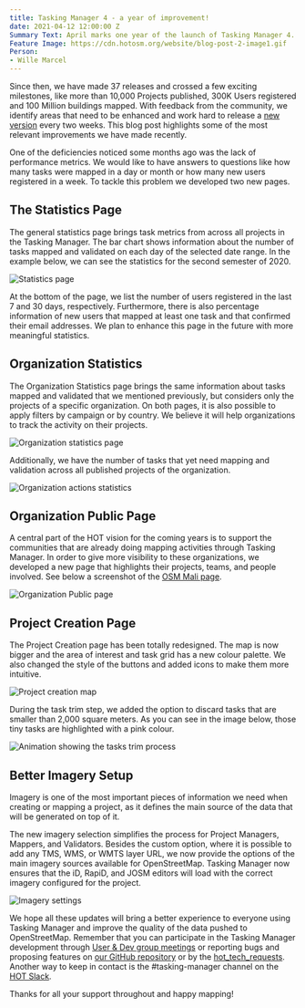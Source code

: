 ```yaml
---
title: Tasking Manager 4 - a year of improvement!
date: 2021-04-12 12:00:00 Z
Summary Text: April marks one year of the launch of Tasking Manager 4.
Feature Image: https://cdn.hotosm.org/website/blog-post-2-image1.gif
Person:
- Wille Marcel
---
```


Since then, we have made 37 releases and crossed a few exciting milestones, like more than 10,000 Projects published, 300K Users registered and 100 Million buildings mapped. With feedback from the community, we identify areas that need to be enhanced and work hard to release a [new version](https://github.com/hotosm/tasking-manager/releases) every two weeks. This blog post highlights some of the most relevant improvements we have made recently.

One of the deficiencies noticed some months ago was the lack of performance metrics. We would like to have answers to questions like how many tasks were mapped in a day or month or how many new users registered in a week. To tackle this problem we developed two new pages.

## The Statistics Page

The general statistics page brings task metrics from across all projects in the Tasking Manager. The bar chart shows information about the number of tasks mapped and validated on each day of the selected date range. In the example below, we can see the statistics for the second semester of 2020.

![Statistics page](https://cdn.hotosm.org/website/tm-stats.png)

At the bottom of the page, we list the number of users registered in the last 7 and 30 days, respectively. Furthermore, there is also percentage information  of new users that mapped at least one task and that confirmed their email addresses. We plan to enhance this page in the future with more meaningful statistics.

## Organization Statistics

The Organization Statistics page brings the same information about tasks mapped and validated that we mentioned previously, but considers only the projects of a specific organization. On both pages, it is also possible to apply filters by campaign or by country. We believe it will help organizations to track the activity on their projects.

![Organization statistics page](https://cdn.hotosm.org/website/tm-org-stats.png)

Additionally, we have the number of tasks that yet need mapping and validation across all published projects of the organization.

![Organization actions statistics](https://cdn.hotosm.org/website/tm-org-actions-stats.png)

## Organization Public Page

A central part of the HOT vision for the coming years is to support the communities that are already doing mapping activities through Tasking Manager. In order to give more visibility to these organizations, we developed a new page that highlights their projects, teams, and people involved. See below a screenshot of the [OSM Mali page](https://tasks.hotosm.org/organisations/osm-mali/).

![Organization Public page](https://cdn.hotosm.org/website/tm-org-page.png)

## Project Creation Page

The Project Creation page has been totally redesigned. The map is now bigger and the area of interest and task grid has a new colour palette. We also changed the style of the buttons and added icons to make them more intuitive.

![Project creation map](https://cdn.hotosm.org/website/tm-create-project.jpg)

 During the task trim step, we added the option to discard tasks that are smaller than 2,000 square meters. As you can see in the image below, those tiny tasks are highlighted with a pink colour.

![Animation showing the tasks trim process](https://cdn.hotosm.org/website/tm-task-grid.gif)

## Better Imagery Setup

Imagery is one of the most important pieces of information we need when creating or mapping a project, as it defines the main source of the data that will be generated on top of it.

The new imagery selection simplifies the process for Project Managers, Mappers, and Validators. Besides the custom option, where it is possible to add any TMS, WMS, or WMTS layer URL, we now provide the options of the main imagery sources available for OpenStreetMap. Tasking Manager now ensures that the iD, RapiD, and JOSM editors will load with the correct imagery configured for the project.

![Imagery settings](https://cdn.hotosm.org/website/tm-imagery-settings.png)

We hope all these updates will bring a better experience to everyone using Tasking Manager and improve the quality of the data pushed to OpenStreetMap. Remember that you can participate in the Tasking Manager development through  [User & Dev group meetings](https://github.com/hotosm/tasking-manager/blob/develop/docs/working-groups.md#online-meetings) or reporting bugs and proposing features on [our GitHub repository](https://github.com/hotosm/tasking-manager) or by the [hot_tech_requests](https://hotosm.atlassian.net/servicedesk/customer/portal/4). Another way to keep in contact is the #tasking-manager channel on the [HOT Slack](https://slack.hotosm.org).

Thanks for all your support throughout and happy mapping!
